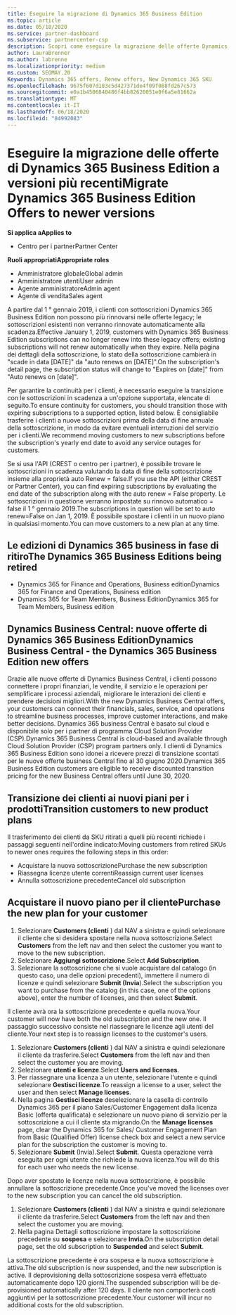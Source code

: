 ```yaml
---
title: Eseguire la migrazione di Dynamics 365 Business Edition
ms.topic: article
ms.date: 05/18/2020
ms.service: partner-dashboard
ms.subservice: partnercenter-csp
description: Scopri come eseguire la migrazione delle offerte Dynamics 365 Business Edition qualificate a versioni più recenti prima della scadenza.
author: LauraBrenner
ms.author: labrenne
ms.localizationpriority: medium
ms.custom: SEOMAY.20
Keywords: Dynamics 365 offers, Renew offers, New Dynamics 365 SKU
ms.openlocfilehash: 9675f607d183c5d427371de4f09f088fd267c573
ms.sourcegitcommit: e0a1b4506840486f4bb82620051e0f6a5e81662a
ms.translationtype: MT
ms.contentlocale: it-IT
ms.lasthandoff: 06/18/2020
ms.locfileid: "84992083"
---
```

# <a name="migrate-dynamics-365-business-edition-offers-to-newer-versions"></a><span data-ttu-id="8e39d-104">Eseguire la migrazione delle offerte di Dynamics 365 Business Edition a versioni più recenti</span><span class="sxs-lookup"><span data-stu-id="8e39d-104">Migrate Dynamics 365 Business Edition Offers to newer versions</span></span>

<span data-ttu-id="8e39d-105">**Si applica a**</span><span class="sxs-lookup"><span data-stu-id="8e39d-105">**Applies to**</span></span>

- <span data-ttu-id="8e39d-106">Centro per i partner</span><span class="sxs-lookup"><span data-stu-id="8e39d-106">Partner Center</span></span>

<span data-ttu-id="8e39d-107">**Ruoli appropriati**</span><span class="sxs-lookup"><span data-stu-id="8e39d-107">**Appropriate roles**</span></span>
- <span data-ttu-id="8e39d-108">Amministratore globale</span><span class="sxs-lookup"><span data-stu-id="8e39d-108">Global admin</span></span>
- <span data-ttu-id="8e39d-109">Amministratore utenti</span><span class="sxs-lookup"><span data-stu-id="8e39d-109">User admin</span></span>
- <span data-ttu-id="8e39d-110">Agente amministratore</span><span class="sxs-lookup"><span data-stu-id="8e39d-110">Admin agent</span></span>
- <span data-ttu-id="8e39d-111">Agente di vendita</span><span class="sxs-lookup"><span data-stu-id="8e39d-111">Sales agent</span></span>

<span data-ttu-id="8e39d-112">A partire dal 1 ° gennaio 2019, i clienti con sottoscrizioni Dynamics 365 Business Edition non possono più rinnovarsi nelle offerte legacy; le sottoscrizioni esistenti non verranno rinnovate automaticamente alla scadenza.</span><span class="sxs-lookup"><span data-stu-id="8e39d-112">Effective January 1, 2019, customers with Dynamics 365 Business Edition subscriptions can no longer renew into these legacy offers; existing subscriptions will not renew automatically when they expire.</span></span> <span data-ttu-id="8e39d-113">Nella pagina dei dettagli della sottoscrizione, lo stato della sottoscrizione cambierà in "scade in data [DATE]" da "auto renews on [DATE]".</span><span class="sxs-lookup"><span data-stu-id="8e39d-113">On the subscription's detail page, the subscription status will change to "Expires on [date]" from "Auto renews on [date]".</span></span>

<span data-ttu-id="8e39d-114">Per garantire la continuità per i clienti, è necessario eseguire la transizione con le sottoscrizioni in scadenza a un'opzione supportata, elencate di seguito.</span><span class="sxs-lookup"><span data-stu-id="8e39d-114">To ensure continuity for customers, you should transition those with expiring subscriptions to a supported option, listed below.</span></span> <span data-ttu-id="8e39d-115">È consigliabile trasferire i clienti a nuove sottoscrizioni prima della data di fine annuale della sottoscrizione, in modo da evitare eventuali interruzioni del servizio per i clienti.</span><span class="sxs-lookup"><span data-stu-id="8e39d-115">We recommend moving customers to new subscriptions before the subscription's yearly end date to avoid any service outages for customers.</span></span>

<span data-ttu-id="8e39d-116">Se si usa l'API (CREST o centro per i partner), è possibile trovare le sottoscrizioni in scadenza valutando la data di fine della sottoscrizione insieme alla proprietà auto Renew = false.</span><span class="sxs-lookup"><span data-stu-id="8e39d-116">If you use the API (either CREST or Partner Center), you can find expiring subscriptions by evaluating the end date of the subscription along with the auto renew = False property.</span></span> <span data-ttu-id="8e39d-117">Le sottoscrizioni in questione verranno impostate su rinnovo automatico = false il 1 ° gennaio 2019.</span><span class="sxs-lookup"><span data-stu-id="8e39d-117">The subscriptions in question will be set to auto renew=False on Jan 1, 2019.</span></span> <span data-ttu-id="8e39d-118">È possibile spostare i clienti in un nuovo piano in qualsiasi momento.</span><span class="sxs-lookup"><span data-stu-id="8e39d-118">You can move customers to a new plan at any time.</span></span> 

## <a name="the-dynamics-365-business-editions-being-retired"></a><span data-ttu-id="8e39d-119">Le edizioni di Dynamics 365 business in fase di ritiro</span><span class="sxs-lookup"><span data-stu-id="8e39d-119">The Dynamics 365 Business Editions being retired</span></span>

- <span data-ttu-id="8e39d-120">Dynamics 365 for Finance and Operations, Business edition</span><span class="sxs-lookup"><span data-stu-id="8e39d-120">Dynamics 365 for Finance and Operations, Business edition</span></span>
- <span data-ttu-id="8e39d-121">Dynamics 365 for Team Members, Business Edition</span><span class="sxs-lookup"><span data-stu-id="8e39d-121">Dynamics 365 for Team Members, Business edition</span></span>

## <a name="dynamics-business-central---the-dynamics-365-business-edition-new-offers"></a><span data-ttu-id="8e39d-122">Dynamics Business Central: nuove offerte di Dynamics 365 Business Edition</span><span class="sxs-lookup"><span data-stu-id="8e39d-122">Dynamics Business Central - the Dynamics 365 Business Edition new offers</span></span>

<span data-ttu-id="8e39d-123">Grazie alle nuove offerte di Dynamics Business Central, i clienti possono connettere i propri finanziari, le vendite, il servizio e le operazioni per semplificare i processi aziendali, migliorare le interazioni dei clienti e prendere decisioni migliori.</span><span class="sxs-lookup"><span data-stu-id="8e39d-123">With the new Dynamics Business Central offers, your customers can connect their financials, sales, service, and operations to streamline business processes, improve customer interactions, and make better decisions.</span></span> <span data-ttu-id="8e39d-124">Dynamics 365 business Central è basato sul cloud e disponibile solo per i partner di programma Cloud Solution Provider (CSP).</span><span class="sxs-lookup"><span data-stu-id="8e39d-124">Dynamics 365 Business Central is cloud-based and available through Cloud Solution Provider (CSP) program partners only.</span></span>
<span data-ttu-id="8e39d-125">I clienti di Dynamics 365 Business Edition sono idonei a ricevere prezzi di transizione scontati per le nuove offerte business Central fino al 30 giugno 2020.</span><span class="sxs-lookup"><span data-stu-id="8e39d-125">Dynamics 365 Business Edition customers are eligible to receive discounted transition pricing for the new Business Central offers until June 30, 2020.</span></span>

## <a name="transition-customers-to-new-product-plans"></a><span data-ttu-id="8e39d-126">Transizione dei clienti ai nuovi piani per i prodotti</span><span class="sxs-lookup"><span data-stu-id="8e39d-126">Transition customers to new product plans</span></span>

 <span data-ttu-id="8e39d-127">Il trasferimento dei clienti da SKU ritirati a quelli più recenti richiede i passaggi seguenti nell'ordine indicato:</span><span class="sxs-lookup"><span data-stu-id="8e39d-127">Moving customers from retired SKUs to newer ones requires the following steps in this order:</span></span>

- <span data-ttu-id="8e39d-128">Acquistare la nuova sottoscrizione</span><span class="sxs-lookup"><span data-stu-id="8e39d-128">Purchase the new subscription</span></span>
- <span data-ttu-id="8e39d-129">Riassegna licenze utente correnti</span><span class="sxs-lookup"><span data-stu-id="8e39d-129">Reassign current user licenses</span></span>
- <span data-ttu-id="8e39d-130">Annulla sottoscrizione precedente</span><span class="sxs-lookup"><span data-stu-id="8e39d-130">Cancel old subscription</span></span>

## <a name="purchase-the-new-plan-for-your-customer"></a><span data-ttu-id="8e39d-131">Acquistare il nuovo piano per il cliente</span><span class="sxs-lookup"><span data-stu-id="8e39d-131">Purchase the new plan for your customer</span></span>

1. <span data-ttu-id="8e39d-132">Selezionare **Customers (clienti** ) dal NAV a sinistra e quindi selezionare il cliente che si desidera spostare nella nuova sottoscrizione.</span><span class="sxs-lookup"><span data-stu-id="8e39d-132">Select **Customers** from the left nav and then select the customer you want to move to the new subscription.</span></span>
2. <span data-ttu-id="8e39d-133">Selezionare **Aggiungi sottoscrizione**.</span><span class="sxs-lookup"><span data-stu-id="8e39d-133">Select **Add Subscription**.</span></span>
3. <span data-ttu-id="8e39d-134">Selezionare la sottoscrizione che si vuole acquistare dal catalogo (in questo caso, una delle opzioni precedenti), immettere il numero di licenze e quindi selezionare **Submit (Invia**).</span><span class="sxs-lookup"><span data-stu-id="8e39d-134">Select the subscription you want to purchase from the catalog (in this case, one of the options above), enter the number of licenses, and then select **Submit**.</span></span> 

<span data-ttu-id="8e39d-135">Il cliente avrà ora la sottoscrizione precedente e quella nuova.</span><span class="sxs-lookup"><span data-stu-id="8e39d-135">Your customer will now have both the old subscription and the new one.</span></span> <span data-ttu-id="8e39d-136">Il passaggio successivo consiste nel riassegnare le licenze agli utenti del cliente.</span><span class="sxs-lookup"><span data-stu-id="8e39d-136">Your next step is to reassign licenses to the customer's users.</span></span>

1. <span data-ttu-id="8e39d-137">Selezionare **Customers (clienti** ) dal NAV a sinistra e quindi selezionare il cliente da trasferire.</span><span class="sxs-lookup"><span data-stu-id="8e39d-137">Select **Customers** from the left nav and then select the customer you are moving.</span></span>
2. <span data-ttu-id="8e39d-138">Selezionare **utenti e licenze**.</span><span class="sxs-lookup"><span data-stu-id="8e39d-138">Select **Users and licenses**.</span></span>
3. <span data-ttu-id="8e39d-139">Per riassegnare una licenza a un utente, selezionare l'utente e quindi selezionare **Gestisci licenze**.</span><span class="sxs-lookup"><span data-stu-id="8e39d-139">To reassign a license to a user, select the user and then select **Manage licenses**.</span></span> 
4. <span data-ttu-id="8e39d-140">Nella pagina **Gestisci licenze** deselezionare la casella di controllo Dynamics 365 per il piano Sales/Customer Engagement dalla licenza Basic (offerta qualificata) e selezionare un nuovo piano di servizio per la sottoscrizione a cui il cliente sta migrando.</span><span class="sxs-lookup"><span data-stu-id="8e39d-140">On the **Manage licenses** page, clear the Dynamics 365 for Sales/ Customer Engagement Plan from Basic (Qualified Offer) license check box and select a new service plan for the subscription the customer is moving to.</span></span> 
5. <span data-ttu-id="8e39d-141">Selezionare **Submit** (Invia).</span><span class="sxs-lookup"><span data-stu-id="8e39d-141">Select **Submit**.</span></span> <span data-ttu-id="8e39d-142">Questa operazione verrà eseguita per ogni utente che richiede la nuova licenza.</span><span class="sxs-lookup"><span data-stu-id="8e39d-142">You will do this for each user who needs the new license.</span></span> 

<span data-ttu-id="8e39d-143">Dopo aver spostato le licenze nella nuova sottoscrizione, è possibile annullare la sottoscrizione precedente.</span><span class="sxs-lookup"><span data-stu-id="8e39d-143">Once you've moved the licenses over to the new subscription you can cancel the old subscription.</span></span> 

1. <span data-ttu-id="8e39d-144">Selezionare **Customers (clienti** ) dal NAV a sinistra e quindi selezionare il cliente da trasferire.</span><span class="sxs-lookup"><span data-stu-id="8e39d-144">Select **Customers** from the left nav and then select the customer you are moving.</span></span>
2. <span data-ttu-id="8e39d-145">Nella pagina Dettagli sottoscrizione impostare la sottoscrizione precedente su **sospesa** e selezionare **Invia**.</span><span class="sxs-lookup"><span data-stu-id="8e39d-145">On the subscription detail page, set the old subscription to **Suspended** and select **Submit**.</span></span>

<span data-ttu-id="8e39d-146">La sottoscrizione precedente è ora sospesa e la nuova sottoscrizione è attiva.</span><span class="sxs-lookup"><span data-stu-id="8e39d-146">The old subscription is now suspended, and the new subscription is active.</span></span> <span data-ttu-id="8e39d-147">Il deprovisioning della sottoscrizione sospesa verrà effettuato automaticamente dopo 120 giorni.</span><span class="sxs-lookup"><span data-stu-id="8e39d-147">The suspended subscription will be de-provisioned automatically after 120 days.</span></span> <span data-ttu-id="8e39d-148">Il cliente non comporterà costi aggiuntivi per la sottoscrizione precedente.</span><span class="sxs-lookup"><span data-stu-id="8e39d-148">Your customer will incur no additional costs for the old subscription.</span></span>

